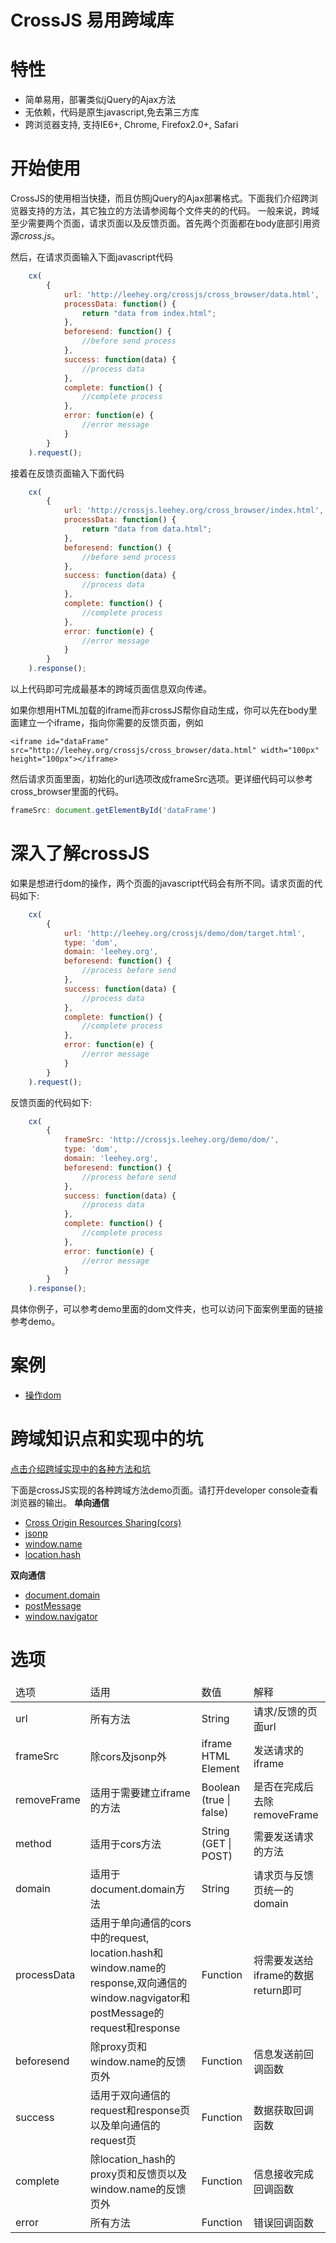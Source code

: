 CrossJS 易用跨域库
==============

特性
==============
* 简单易用，部署类似jQuery的Ajax方法
* 无依赖，代码是原生javascript,免去第三方库
* 跨浏览器支持, 支持IE6+, Chrome, Firefox2.0+, Safari

开始使用
==============

CrossJS的使用相当快捷，而且仿照jQuery的Ajax部署格式。下面我们介绍跨浏览器支持的方法，其它独立的方法请参阅每个文件夹的的代码。
一般来说，跨域至少需要两个页面，请求页面以及反馈页面。首先两个页面都在body底部引用资源*cross.js*。

<script type="text/javascript" src="/cross.js"></script>

然后，在请求页面输入下面javascript代码

``` javascript
    cx(
        {
            url: 'http://leehey.org/crossjs/cross_browser/data.html',
            processData: function() {
                return "data from index.html";
            },
            beforesend: function() {
                //before send process
            },
            success: function(data) {
                //process data
            },
            complete: function() {
                //complete process
            },
            error: function(e) {
                //error message
            }
        }
    ).request();  
```

接着在反馈页面输入下面代码
``` javascript
    cx(
        {
            url: 'http://crossjs.leehey.org/cross_browser/index.html',
            processData: function() {
                return "data from data.html";
            },
            beforesend: function() {
                //before send process
            },
            success: function(data) {
                //process data
            },
            complete: function() {
                //complete process
            },
            error: function(e) {
                //error message
            }
        }
    ).response();
```

以上代码即可完成最基本的跨域页面信息双向传递。

如果你想用HTML加载的iframe而非crossJS帮你自动生成，你可以先在body里面建立一个iframe，指向你需要的反馈页面，例如

```
<iframe id="dataFrame" src="http://leehey.org/crossjs/cross_browser/data.html" width="100px" height="100px"></iframe>
```

然后请求页面里面，初始化的url选项改成frameSrc选项。更详细代码可以参考cross_browser里面的代码。

``` javascript
frameSrc: document.getElementById('dataFrame')
```


深入了解crossJS
==============
如果是想进行dom的操作，两个页面的javascript代码会有所不同。请求页面的代码如下:
``` javascript
    cx(
        {
            url: 'http://leehey.org/crossjs/demo/dom/target.html',
            type: 'dom',
            domain: 'leehey.org',
            beforesend: function() {
                //process before send
            },
            success: function(data) {
                //process data
            },
            complete: function() {
                //complete process
            },
            error: function(e) {
                //error message
            }
        }
    ).request();  
```
反馈页面的代码如下:
``` javascript
    cx(
        {
            frameSrc: 'http://crossjs.leehey.org/demo/dom/',
            type: 'dom',
            domain: 'leehey.org',
            beforesend: function() {
                //process before send
            },
            success: function(data) {
                //process data
            },
            complete: function() {
                //complete process
            },
            error: function(e) {
                //error message
            }
        }
    ).response();  
```
具体你例子，可以参考demo里面的dom文件夹，也可以访问下面案例里面的链接参考demo。


案例
==============
* <a href="http://crossjs.leehey.org/demo/dom/">操作dom</a>


跨域知识点和实现中的坑
==============
<a href="https://github.com/lcxfs1991/crossJS/blob/modular-development-v2/crossdomain-knowledge.md">点击介绍跨域实现中的各种方法和坑</a>


下面是crossJS实现的各种跨域方法demo页面。请打开developer console查看浏览器的输出。
<b>单向通信</b>
* <a href="http://crossjs.leehey.org/cors/">Cross Origin Resources Sharing(cors)</a>
* <a href="http://crossjs.leehey.org/jsonp/">jsonp</a>
* <a href="http://crossjs.leehey.org/window_name/">window.name</a>
* <a href="http://crossjs.leehey.org/location_hash/">location.hash</a>

<b>双向通信</b>
* <a href="http://crossjs.leehey.org/cross_browser/">document.domain</a>
* <a href="http://crossjs.leehey.org/postmessage/">postMessage
* <a href="http://crossjs.leehey.org/window_navigator/">window.navigator</a>

选项
==============
<table>
<thead>
	<tr>
		<td>选项</td>
		<td>适用</td>
		<td>数值</td>
		<td>解释</td>
	</tr>
</thead>
<tbody>
	<tr>
		<td>url</td>
		<td>所有方法</td>
		<td>String</td>
		<td>请求/反馈的页面url</td>
	</tr>
	<tr>
		<td>frameSrc</td>
		<td>除cors及jsonp外</td>
		<td>iframe HTML Element</td>
		<td>发送请求的iframe</td>
	</tr>
	<tr>
		<td>removeFrame</td>
		<td>适用于需要建立iframe的方法</td>
		<td>Boolean (true | false)</td>
		<td>是否在完成后去除removeFrame</td>
	</tr>
	<tr>
		<td>method</td>
		<td>适用于cors方法</td>
		<td>String (GET | POST)</td>
		<td>需要发送请求的方法</td>
	</tr>
	<tr>
		<td>domain</td>
		<td>适用于document.domain方法</td>
		<td>String</td>
		<td>请求页与反馈页统一的domain</td>
	</tr>
	<tr>
		<td>processData</td>
		<td>适用于单向通信的cors中的request, location.hash和window.name的response,双向通信的window.nagvigator和postMessage的request和response</td>
		<td>Function</td>
		<td>将需要发送给iframe的数据return即可</td>
	</tr>
	<tr>
		<td>beforesend</td>
		<td>除proxy页和window.name的反馈页外</td>
		<td>Function</td>
		<td>信息发送前回调函数</td>
	</tr>
	<tr>
		<td>success</td>
		<td>适用于双向通信的request和response页以及单向通信的request页</td>
		<td>Function</td>
		<td>数据获取回调函数</td>
	</tr>
	<tr>
		<td>complete</td>
		<td>除location_hash的proxy页和反馈页以及window.name的反馈页外</td>
		<td>Function</td>
		<td>信息接收完成回调函数</td>
	</tr>
	<tr>
		<td>error</td>
		<td>所有方法</td>
		<td>Function</td>
		<td>错误回调函数</td>
	</tr>
</tbody>
</table>

